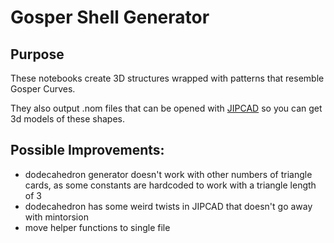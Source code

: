 # Gosper Shell Generator

## Purpose

These notebooks create 3D structures wrapped with patterns that resemble Gosper Curves.

They also output .nom files that can be opened with [JIPCAD](https://jipcad.github.io/) so you can get 3d models of these shapes.

## Possible Improvements:
- dodecahedron generator doesn't work with other numbers of triangle cards, as some constants are hardcoded to work with a triangle length of 3
- dodecahedron has some weird twists in JIPCAD that doesn't go away with mintorsion
- move helper functions to single file
